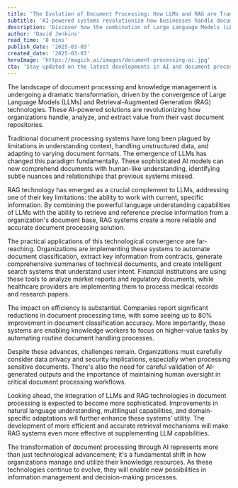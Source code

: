 ```yaml
---
title: 'The Evolution of Document Processing: How LLMs and RAG are Transforming Knowledge Management'
subtitle: 'AI-powered systems revolutionize how businesses handle documents and information'
description: 'Discover how the combination of Large Language Models (LLMs) and Retrieval-Augmented Generation (RAG) is revolutionizing document processing and knowledge management, enabling organizations to handle information more efficiently and intelligently than ever before.'
author: 'David Jenkins'
read_time: '8 mins'
publish_date: '2025-03-03'
created_date: '2025-03-03'
heroImage: 'https://magick.ai/images/document-processing-ai.jpg'
cta: 'Stay updated on the latest developments in AI and document processing technology. Follow us on LinkedIn for expert insights and analysis that keeps you ahead of the curve.'
---
```


The landscape of document processing and knowledge management is undergoing a dramatic transformation, driven by the convergence of Large Language Models (LLMs) and Retrieval-Augmented Generation (RAG) technologies. These AI-powered solutions are revolutionizing how organizations handle, analyze, and extract value from their vast document repositories.

Traditional document processing systems have long been plagued by limitations in understanding context, handling unstructured data, and adapting to varying document formats. The emergence of LLMs has changed this paradigm fundamentally. These sophisticated AI models can now comprehend documents with human-like understanding, identifying subtle nuances and relationships that previous systems missed.

RAG technology has emerged as a crucial complement to LLMs, addressing one of their key limitations: the ability to work with current, specific information. By combining the powerful language understanding capabilities of LLMs with the ability to retrieve and reference precise information from a organization's document base, RAG systems create a more reliable and accurate document processing solution.

The practical applications of this technological convergence are far-reaching. Organizations are implementing these systems to automate document classification, extract key information from contracts, generate comprehensive summaries of technical documents, and create intelligent search systems that understand user intent. Financial institutions are using these tools to analyze market reports and regulatory documents, while healthcare providers are implementing them to process medical records and research papers.

The impact on efficiency is substantial. Companies report significant reductions in document processing time, with some seeing up to 80% improvement in document classification accuracy. More importantly, these systems are enabling knowledge workers to focus on higher-value tasks by automating routine document handling processes.

Despite these advances, challenges remain. Organizations must carefully consider data privacy and security implications, especially when processing sensitive documents. There's also the need for careful validation of AI-generated outputs and the importance of maintaining human oversight in critical document processing workflows.

Looking ahead, the integration of LLMs and RAG technologies in document processing is expected to become more sophisticated. Improvements in natural language understanding, multilingual capabilities, and domain-specific adaptations will further enhance these systems' utility. The development of more efficient and accurate retrieval mechanisms will make RAG systems even more effective at supplementing LLM capabilities.

The transformation of document processing through AI represents more than just technological advancement; it's a fundamental shift in how organizations manage and utilize their knowledge resources. As these technologies continue to evolve, they will enable new possibilities in information management and decision-making processes.